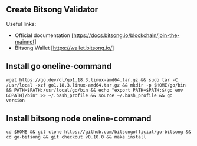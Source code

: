 ## Create Bitsong Validator

Useful links:

- Official documentation [https://docs.bitsong.io/blockchain/join-the-mainnet]<br />
- Bitsong Wallet [https://wallet.bitsong.io/]<br />

## Install go oneline-command

```
wget https://go.dev/dl/go1.18.3.linux-amd64.tar.gz && sudo tar -C /usr/local -xzf go1.18.3.linux-amd64.tar.gz && mkdir -p $HOME/go/bin && PATH=$PATH:/usr/local/go/bin && echo "export PATH=$PATH:$(go env GOPATH)/bin" >> ~/.bash_profile && source ~/.bash_profile && go version
```
## Install bitsong node oneline-command

```
cd $HOME && git clone https://github.com/bitsongofficial/go-bitsong && cd go-bitsong && git checkout v0.10.0 && make install
```

